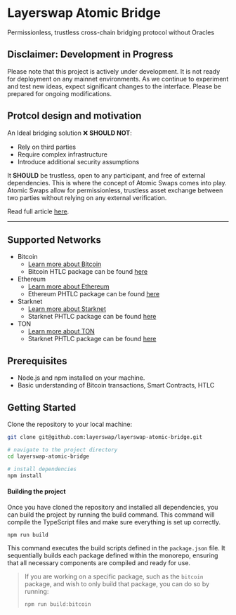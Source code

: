 # Layerswap Atomic Bridge
Permissionless, trustless cross-chain bridging protocol without Oracles

## Disclaimer: Development in Progress

Please note that this project is actively under development. It is not ready for deployment on any mainnet environments.
As we continue to experiment and test new ideas, expect significant changes to the interface. Please be prepared for ongoing modifications.

## Protcol design and motivation

An Ideal bridging solution ❌ **SHOULD NOT**:

- Rely on third parties
- Require complex infrastructure
- Introduce additional security assumptions

It **SHOULD** be trustless, open to any participant, and free of external dependencies. This is where the concept of Atomic Swaps comes into play. Atomic Swaps allow for permissionless, trustless asset exchange between two parties without relying on any external verification.

Read full article [here](https://layerswap.notion.site/Layerswap-V2-Atomic-Bridging-Protocol-58944b7ddce54b838a23feee3aebebf5).

---

## Supported Networks

- Bitcoin
  - [Learn more about Bitcoin](https://bitcoin.org/)
  - Bitcoin HTLC package can be found [here](./packages/bitcoin/README.md)
- Ethereum
  - [Learn more about Ethereum](https://ethereum.org/)
  - Ethereum PHTLC package can be found [here](./packages/evm/README.md)
- Starknet
  - [Learn more about Starknet](https://www.starknet.io/en/)
  - Starknet PHTLC package can be found [here](./packages/starknet/README.md)
- TON
  - [Learn more about TON](https://ton.org/)
  - Starknet PHTLC package can be found [here](./packages/ton/README.md)


## Prerequisites

- Node.js and npm installed on your machine.
- Basic understanding of Bitcoin transactions, Smart Contracts, HTLC

## Getting Started

Clone the repository to your local machine:

```bash
git clone git@github.com:layerswap/layerswap-atomic-bridge.git

# navigate to the project directory
cd layerswap-atomic-bridge

# install dependencies
npm install
```

#### Building the project

Once you have cloned the repository and installed all dependencies, you can build the project by running the build command. This command will compile the TypeScript files and make sure everything is set up correctly.

```bash
npm run build
```

This command executes the build scripts defined in the `package.json` file. It sequentially builds each package defined within the monorepo, ensuring that all necessary components are compiled and ready for use.

> If you are working on a specific package, such as the `bitcoin` package, and wish to only build that package, you can do so by running:
> ```bash
> npm run build:bitcoin
> ```